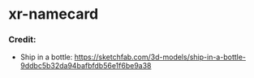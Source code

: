 # xr-namecard


### Credit:
- Ship in a bottle: https://sketchfab.com/3d-models/ship-in-a-bottle-9ddbc5b32da94bafbfdb56e1f6be9a38
